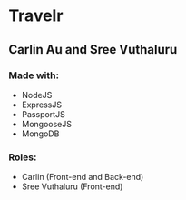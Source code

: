 # Travelr
## Carlin Au and Sree Vuthaluru
  
### Made with:

* NodeJS
* ExpressJS
* PassportJS
* MongooseJS
* MongoDB

### Roles:
* Carlin (Front-end and Back-end)
* Sree Vuthaluru (Front-end)